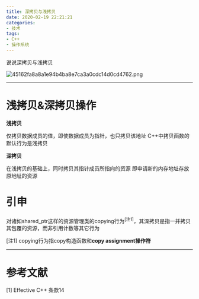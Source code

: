 ```yaml
---
title: 深拷贝与浅拷贝
date: 2020-02-19 22:21:21
categories: 
- 技术
tags:
- C++
- 操作系统
---
```


说说深拷贝与浅拷贝

![45162fa8a8a1e94b4ba8e7ca3a0cdc14d0cd4762.png](https://i.loli.net/2020/03/04/VemrSuhfjTI7gDX.png)

<!-- more -->

------

# 浅拷贝&深拷贝操作

**浅拷贝**

仅拷贝数据成员的值，即使数据成员为指针，也只拷贝该地址
C++中拷贝函数的默认行为是浅拷贝



**深拷贝**

在浅拷贝的基础上，同时拷贝其指针成员所指向的资源
即申请新的内存地址存放原地址的资源



# 引申

对诸如shared_ptr这样的资源管理类的copying行为<sup>[注1]</sup>，其深拷贝是指一并拷贝其包覆的资源，而非引用计数等其它行为

[注1] copying行为指copy构造函数和**copy assignment操作符**



------

# 参考文献

[1] Effective C++ 条款14